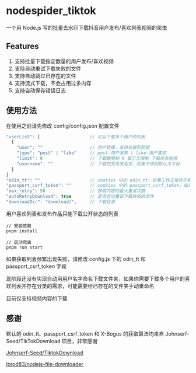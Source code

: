 # nodespider_tiktok

一个用 Node.js 写的批量去水印下载抖音用户发布/喜欢列表视频的爬虫

## Features

1. 支持批量下载指定数量的用户发布/喜欢视频
2. 支持自动重试下载失败的文件
3. 支持自动跳过已存在的文件
4. 支持流式下载，不会占用过多内存
5. 支持自动保存错误日志

## 使用方法

在使用之前请先修改 config/config.json 配置文件

```js
"userList": [                   // 可以下载多个用户的列表
  {
    "user": ""                  // 用户链接，支持长链和短链
    "type": "post" | "like"     // post-用户发布 | like-用户喜欢
    "limit": 0                  // 下载数限制 0 表示无限制 下载所有视频
    "username": ""              // 下载的文件夹名字，如果不填则默认为下标
  }
]
"odin_tt": ""                   // cookies 中的 odin_tt，如果工作正常则不需要修改
"passport_csrf_token": ""       // cookies 中的 passport_csrf_token，如果工作正常则不需要修改
"max_retry": 50                 // 获取内容的最大重试次数
"autoRetryDownload": true       // 是否自动重试下载失败的文件
"downloadDir": "download/",     // 下载目录
```

用户喜欢列表和发布作品只能下载公开状态的列表

```
// 安装依赖
pnpm install

// 启动爬虫
pnpm run start
```

如果获取列表频繁出现失败，请修改 config.js 下的 odin_tt 和 passport_csrf_token 字段

现阶段还没有实现自动用用户名字命名下载文件夹，如果你需要下载多个用户的喜欢列表并存在分类的需求，可能需要给已存在的文件夹手动重命名

目前仅支持视频内容的下载

## 感谢

默认的 odin_tt、passport_csrf_token 和 X-Bogus 的获取算法均来自 Johnserf-Seed/TikTokDownload 项目，非常感谢

[Johnserf-Seed/TiktokDownload](https://github.com/Johnserf-Seed/TikTokDownload)

[ibrod83/nodejs-file-downloader](https://github.com/ibrod83/nodejs-file-downloader)
